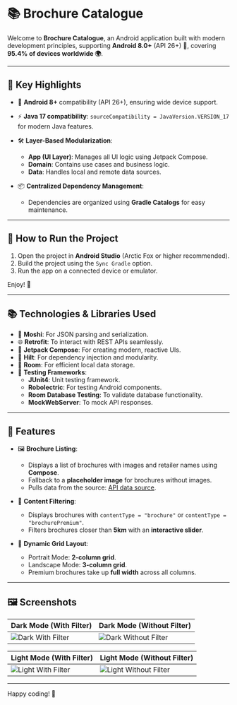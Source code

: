 # 📚 Brochure Catalogue

Welcome to **Brochure Catalogue**, an Android application built with modern development principles, supporting **Android 8.0+** (API 26+) 🎉, covering **95.4% of devices worldwide 🌍**.

---

## 🌟 Key Highlights

- 📱 **Android 8+** compatibility (API 26+), ensuring wide device support.
- ⚡ **Java 17 compatibility**: `sourceCompatibility = JavaVersion.VERSION_17` for modern Java features.
- 🛠️ **Layer-Based Modularization**:
    - **App (UI Layer)**: Manages all UI logic using Jetpack Compose.
    - **Domain**: Contains use cases and business logic.
    - **Data**: Handles local and remote data sources.

- 📦 **Centralized Dependency Management**:
    - Dependencies are organized using **Gradle Catalogs** for easy maintenance.

---

## 🚀 How to Run the Project

1. Open the project in **Android Studio** (Arctic Fox or higher recommended).
2. Build the project using the `Sync Gradle` option.
3. Run the app on a connected device or emulator.

Enjoy! 🎉

---

## 📚 Technologies & Libraries Used

- 🧩 **Moshi**: For JSON parsing and serialization.
- 🌐 **Retrofit**: To interact with REST APIs seamlessly.
- 🎨 **Jetpack Compose**: For creating modern, reactive UIs.
- 🧪 **Hilt**: For dependency injection and modularity.
- 💾 **Room**: For efficient local data storage.
- 🧪 **Testing Frameworks**:
    - **JUnit4**: Unit testing framework.
    - **Robolectric**: For testing Android components.
    - **Room Database Testing**: To validate database functionality.
    - **MockWebServer**: To mock API responses.

---

## 🎯 Features

- 🖼️ **Brochure Listing**:
    - Displays a list of brochures with images and retailer names using **Compose**.
    - Fallback to a **placeholder image** for brochures without images.
    - Pulls data from the source: [API data source](https://mobile-s3-test-assets.aws-sdlc-bonial.com/shelf.json).

- 🧹 **Content Filtering**:
    - Displays brochures with `contentType = "brochure"` or `contentType = "brochurePremium"`.
    - Filters brochures closer than **5km** with an **interactive slider**.

- 🎨 **Dynamic Grid Layout**:
    - Portrait Mode: **2-column grid**.
    - Landscape Mode: **3-column grid**.
    - Premium brochures take up **full width** across all columns.

---

## 🖼️ Screenshots

| Dark Mode (With Filter)            | Dark Mode (Without Filter)                                                                                                                                                           |
|---------------------------------------|--------------------------------------------------------------------------------------------------------------------------------------------------------------------------------------|
| ![Dark With Filter](https://firebasestorage.googleapis.com/v0/b/sawadevelopmentandaid.appspot.com/o/dark_with_filter.png?alt=media&token=562dfed1-6097-4c05-ac25-6c9351aad21b) | ![Dark Without Filter](https://firebasestorage.googleapis.com/v0/b/sawadevelopmentandaid.appspot.com/o/dark_without_filter.png?alt=media&token=5e970533-197d-4c3e-ae64-50814b633cdc) |

| Light Mode (With Filter)           | Light Mode (Without Filter)                                                                                                                                                             |
|---------------------------------------|-----------------------------------------------------------------------------------------------------------------------------------------------------------------------------------------|
| ![Light With Filter](https://firebasestorage.googleapis.com/v0/b/sawadevelopmentandaid.appspot.com/o/light%20with%20filter.png?alt=media&token=cd43ce28-82ca-41b7-82d3-25691778fed9) | ![Light Without Filter](https://firebasestorage.googleapis.com/v0/b/sawadevelopmentandaid.appspot.com/o/light_without_filter.png?alt=media&token=c0bba109-296d-4d8d-b2ad-85a7790c6173~~~~) |

---

Happy coding! 🚀
~~~~